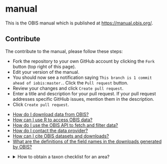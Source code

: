 # manual

This is the OBIS manual which is published at https://manual.obis.org/.

## Contribute

The contribute to the manual, please follow these steps:

- Fork the repository to your own GitHub account by clicking the `Fork` button (top right of this page).
- Edit your version of the manual.
- You should now see a notification saying `This branch is 1 commit ahead of iobis:master.`. Click the `Pull request` button.
- Review your changes and click `Create pull request`.
- Enter a title and description for your pull request. If your pull request addresses specific GitHiub issues, mention them in the description.
- Click `Create pull request`.

<ul>
  <li><a href="access.html#obis-homepage-and-dataset-pages">How do I download data from OBIS?</a></li>
  <li><a href="access.html#r-package">How can I use R to access OBIS data?</a></li>
  <li><a href="access.html#api">How do I use the OBIS API to fetch and filter data?</a></li>
  <li><a href="access.html#api">How do I contact the data provider?</a></li>
  <li><a href="citing.html">How can I cite OBIS datasets and downloads?</a></li>
  <li><a href="access.html#interpreting-downloaded-files-from-obis">What are the definitions of the field names in the downloads generated by OBIS?</a></li>
</ul>
<ul>
  <li><details>
    <summary>How to obtain a taxon checklist for an area?</summary>
    <br>
    
    There are a few possible ways to obtain a taxon checklist for a given area. We will obtain a checklist of species in the Albain EEZ as an example. To do this we will create a bounding box around our area of interest, and then apply filters to simplify the geometry.
    ```r
    library(mregions)
    library(dplyr)
    library(robis)
    library(sf)
    #obtain Albanian EEZ as sf
    geom <- mr_shp(key = "MarineRegions:eez", filter = "Albanian Exclusive Economic Zone", maxFeatures = NULL)
    #get WKT for the bounding box
    wkt <- st_as_text(st_as_sfc(st_bbox(geom)), digits = 6)
    #fetch occurrences for bounding box
    occ <- occurrence(geometry = wkt) %>%
      st_as_sf(coords = c("decimalLongitude", "decimalLatitude"), crs = 4326)
    #filter using geometry
    occ_filtered <- occ %>%
      filter(st_intersects(geometry, geom, sparse = FALSE)) %>%
      as_tibble() %>%
      select(-geometry)
    #get taxa
    alb_taxa <- occ_filtered %>%
      group_by(phylum, class, order, family, genus, species, scientificName) %>%
      summarize(records = n())
    ```
  </details></li>
</ul>
